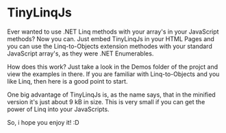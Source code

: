 # TinyLinqJs
Ever wanted to use .NET Linq methods with your array's in your JavaScript methods? Now you can. Just embed TinyLinqJs in your HTML Pages and you can use the Linq-to-Objects extension methodes with your standard JavaScript array's, as they were .NET Enumerables.

How does this work? Just take a look in the Demos folder of the projct and view the examples in there.
If you are familiar with Linq-to-Objects and you like Linq, then here is a good point to start.

One big advantage of TinyLinqJs is, as the name says, that in the minified version it's just about 9 kB in size. This is very small if you can get the power of Linq into your JavaScripts. 

So, i hope you enjoy it! :D
